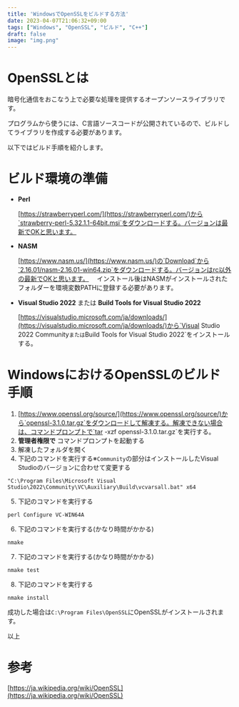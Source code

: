 ```yaml
---
title: 'WindowsでOpenSSLをビルドする方法'
date: 2023-04-07T21:06:32+09:00
tags: ["Windows", "OpenSSL", "ビルド", "C++"]
draft: false
image: "img.png"
---
```


# OpenSSLとは

暗号化通信をおこなう上で必要な処理を提供するオープンソースライブラリです。

プログラムから使うには、C言語ソースコードが公開されているので、ビルドしてライブラリを作成する必要があります。

以下ではビルド手順を紹介します。

# ビルド環境の準備

- **Perl**

  [https://strawberryperl.com/](https://strawberryperl.com/)から`strawberry-perl-5.32.1.1-64bit.msi`をダウンロードする。バージョンは最新でOKと思います。

- **NASM**

  [https://www.nasm.us/](https://www.nasm.us/)の`Download`から`2.16.01/nasm-2.16.01-win64.zip`をダウンロードする。バージョンはrc以外の最新でOKと思います。
　インストール後はNASMがインストールされたフォルダーを環境変数PATHに登録する必要があります。

- **Visual Studio 2022** または **Build Tools for Visual Studio 2022**

  [https://visualstudio.microsoft.com/ja/downloads/](https://visualstudio.microsoft.com/ja/downloads/)から`Visual Studio 2022 Community`または`Build Tools for Visual Studio 2022`をインストールする。
  
# WindowsにおけるOpenSSLのビルド手順

1. [https://www.openssl.org/source/](https://www.openssl.org/source/)から`openssl-3.1.0.tar.gz`をダウンロードして解凍する。解凍できない場合は、コマンドプロンプトで`tar -xzf openssl-3.1.0.tar.gz`を実行する。
2. **管理者権限で** コマンドプロンプトを起動する
3. 解凍したフォルダを開く
4. 下記のコマンドを実行する※`Community`の部分はインストールしたVisual Studioのバージョンに合わせて変更する
```
"C:\Program Files\Microsoft Visual Studio\2022\Community\VC\Auxiliary\Build\vcvarsall.bat" x64
```
5. 下記のコマンドを実行する
```
perl Configure VC-WIN64A
```
6. 下記のコマンドを実行する(かなり時間がかかる)
```
nmake
```
7. 下記のコマンドを実行する(かなり時間がかかる)
```
nmake test
```
8. 下記のコマンドを実行する
```
nmake install
```

成功した場合は`C:\Program Files\OpenSSL`にOpenSSLがインストールされます。

以上

# 参考
[https://ja.wikipedia.org/wiki/OpenSSL](https://ja.wikipedia.org/wiki/OpenSSL)